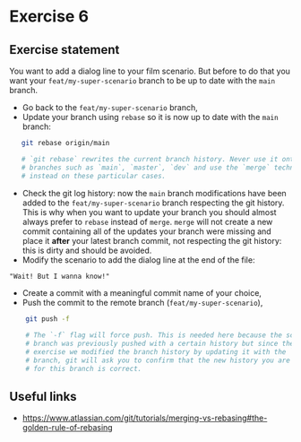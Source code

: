 # Exercise 6

## Exercise statement

You want to add a dialog line to your film scenario.
But before to do that you want your `feat/my-super-scenario` branch to be up to
date with the `main` branch.

- Go back to the `feat/my-super-scenario` branch,
- Update your branch using `rebase` so it is now up to date with the `main`
 branch:
 ```bash
    git rebase origin/main

    # `git rebase` rewrites the current branch history. Never use it onto public
    # branches such as `main`, `master`, `dev` and use the `merge` technique
    # instead on these particular cases.
 ```
- Check the git log history: now the `main` branch modifications have been added
to the `feat/my-super-scenario` branch respecting the git history. This is why
when you want to update your branch you should almost always prefer to `rebase`
instead of `merge`. `merge` will not create a new commit containing all of the
updates your branch were missing and place it **after** your latest branch 
commit, not respecting the git history: this is dirty and should be avoided.
- Modify the scenario to add the dialog line at the end of the file:

```txt
"Wait! But I wanna know!"
```

- Create a commit with a meaningful commit name of your choice,
- Push the commit to the remote branch (`feat/my-super-scenario`),
```bash
    git push -f

    # The `-f` flag will force push. This is needed here because the scenario
    # branch was previously pushed with a certain history but since then in this
    # exercise we modified the branch history by updating it with the `main`
    # branch, git will ask you to confirm that the new history you are proposing
    # for this branch is correct.
```
## Useful links

- https://www.atlassian.com/git/tutorials/merging-vs-rebasing#the-golden-rule-of-rebasing